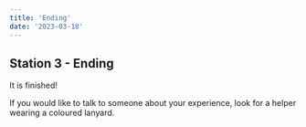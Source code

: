 ```yaml
---
title: 'Ending'
date: '2023-03-18'
---
```


## Station 3 - Ending

It is finished!

If you would like to talk to someone about your experience, look for a helper wearing a coloured lanyard.
